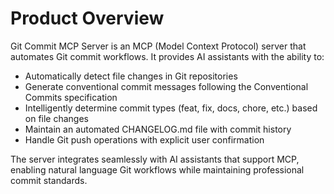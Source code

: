 # Product Overview

Git Commit MCP Server is an MCP (Model Context Protocol) server that automates Git commit workflows. It provides AI assistants with the ability to:

- Automatically detect file changes in Git repositories
- Generate conventional commit messages following the Conventional Commits specification
- Intelligently determine commit types (feat, fix, docs, chore, etc.) based on file changes
- Maintain an automated CHANGELOG.md file with commit history
- Handle Git push operations with explicit user confirmation

The server integrates seamlessly with AI assistants that support MCP, enabling natural language Git workflows while maintaining professional commit standards.
